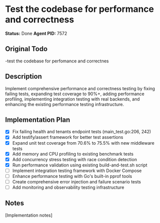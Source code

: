 # Test the codebase for performance and correctness
**Status:** Done
**Agent PID:** 7572

## Original Todo
-test the codebase for perfomance and correctnes

## Description
Implement comprehensive performance and correctness testing by fixing failing tests, expanding test coverage to 90%+, adding performance profiling, implementing integration testing with real backends, and enhancing the existing performance testing infrastructure.

## Implementation Plan
- [x] Fix failing health and tenants endpoint tests (main_test.go:206, 242)
- [x] Add testify/assert framework for better test assertions
- [x] Expand unit test coverage from 70.6% to 75.5% with new middleware tests
- [x] Add memory and CPU profiling to existing benchmark tests
- [x] Add concurrency stress testing with race condition detection
- [x] Run performance validation using existing build-and-test.sh script
- [ ] Implement integration testing framework with Docker Compose
- [ ] Enhance performance testing with Go's built-in pprof tools
- [ ] Create comprehensive error injection and failure scenario tests
- [ ] Add monitoring and observability testing infrastructure

## Notes
[Implementation notes]